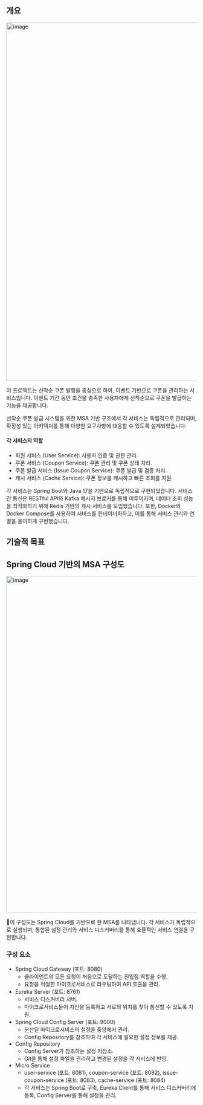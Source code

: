 ## 개요
<img width="948" alt="image" src="https://github.com/user-attachments/assets/e51537fa-eb57-4a8f-9f0d-b0cc74d30132">

이 프로젝트는 선착순 쿠폰 발행을 중심으로 하여, 이벤트 기반으로 쿠폰을 관리하는 서비스입니다. 이벤트 기간 동안 조건을 충족한 사용자에게 선착순으로 쿠폰을 발급하는 기능을 제공합니다.

선착순 쿠폰 발급 시스템을 위한 MSA 기반 구조에서 각 서비스는 독립적으로 관리되며, 확장성 있는 아키텍처를 통해 다양한 요구사항에 대응할 수 있도록 설계되었습니다. 
#### 각 서비스의 역할

- 회원 서비스 (User Service): 사용자 인증 및 권한 관리.
- 쿠폰 서비스 (Coupon Service): 쿠폰 관리 및 쿠폰 상태 처리.
- 쿠폰 발급 서비스 (Issue Coupon Service): 쿠폰 발급 및 검증 처리.
- 캐시 서비스 (Cache Service): 쿠폰 정보를 캐시하고 빠른 조회를 지원.

각 서비스는 Spring Boot와 Java 17을 기반으로 독립적으로 구현되었습니다. 서비스 간 통신은 RESTful API와 Kafka 메시지 브로커를 통해 이루어지며, 데이터 조회 성능을 최적화하기 위해 Redis 기반의 캐시 서비스를 도입했습니다. 또한, Docker와 Docker Compose를 사용하여 서비스를 컨테이너화하고, 이를 통해 서비스 관리와 연결을 용이하게 구현했습니다.

## 기술적 목표

## Spring Cloud 기반의 MSA 구성도
<img width="891" alt="image" src="https://github.com/user-attachments/assets/d1c10066-a2d1-41dc-946c-69221908efee">

이 구성도는 Spring Cloud를 기반으로 한 MSA를 나타냅니다. 각 서비스가 독립적으로 실행되며, 통합된 설정 관리와 서비스 디스커버리를 통해 효율적인 서비스 연결을 구현합니다.

### 구성 요소
- Spring Cloud Gateway (포트: 8080)
  - 클라이언트의 모든 요청이 처음으로 도달하는 진입점 역할을 수행.
  - 요청을 적절한 마이크로서비스로 라우팅하여 API 호출을 관리.
- Eureka Server (포트: 8761)
  - 서비스 디스커버리 서버.
  - 마이크로서비스들이 자신을 등록하고 서로의 위치를 찾아 통신할 수 있도록 지원.
- Spring Cloud Config Server (포트: 9000)
  - 분산된 마이크로서비스의 설정을 중앙에서 관리.
  - Config Repository를 참조하여 각 서비스에 필요한 설정 정보를 제공.
- Config Repository
  - Config Server가 참조하는 설정 저장소.
  - Git을 통해 설정 파일을 관리하고 변경된 설정을 각 서비스에 반영.
- Micro Service
  - user-service (포트: 8081), coupon-service (포트: 8082), issue-coupon-service (포트: 8083), cache-service (포트: 8084)
  - 각 서비스는 Spring Boot로 구축, Eureka Client를 통해 서비스 디스커버리에 등록, Config Server를 통해 설정을 관리.
